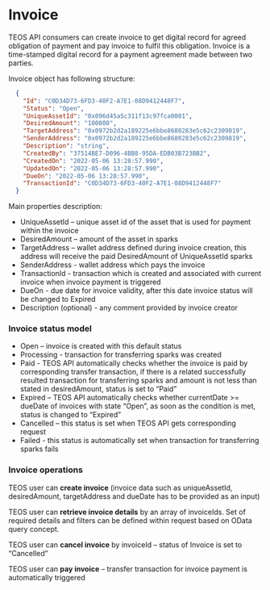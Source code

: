 # Invoice

TEOS API consumers can create invoice to get digital record for agreed obligation of payment and pay invoice to fulfil this obligation. Invoice is a time-stamped digital record for a payment agreement made between two parties.

Invoice object has following structure:

```json
  {
    "Id": "C0D34D73-6FD3-40F2-A7E1-08D9412448F7",
    "Status": "Open",
    "UniqueAssetId": "0x096d45a5c311f13c97fca0001",
    "DesiredAmount": "100000",
    "TargetAddress": "0x0972b2d2a189225e6bbe8680283e5c62c2309819",
    "SenderAddress": "0x0972b2d2a189225e6bbe8680283e5c62c2309819",
    "Description": "string",
    "CreatedBy": "37514BE7-D096-4BB8-95DA-EDB03B723BB2",
    "CreatedOn": "2022-05-06 13:28:57.990",
    "UpdatedOn": "2022-05-06 13:28:57.990",
    "DueOn": "2022-05-06 13:28:57.990",
    "TransactionId": "C0D34D73-6FD3-40F2-A7E1-08D9412448F7"
  }
```

Main properties description:

* UniqueAssetId – unique asset id of the asset that is used for payment within the invoice
* DesiredAmount – amount of the asset in sparks
* TargetAddress – wallet address defined during invoice creation, this address will receive the paid DesiredAmount of UniqueAssetId sparks
* SenderAddress - wallet address which pays the invoice
* TransactionId - transaction which is created and associated with current invoice when invoice payment is triggered
* DueOn - due date for invoice validity, after this date invoice status will be changed to Expired
* Description (optional) - any comment provided by invoice creator

### Invoice status model

* Open – invoice is created with this default status
* Processing - transaction for transferring sparks was created
* Paid - TEOS API automatically checks whether the invoice is paid by corresponding transfer transaction, if there is a related successfully resulted transaction for transferring sparks and amount is not less than stated in desiredAmount, status is set to “Paid”
* Expired – TEOS API automatically checks whether currentDate >= dueDate of invoices with state “Open”, as soon as the condition is met, status is changed to “Expired”
* Cancelled – this status is set when TEOS API gets corresponding request
* Failed - this status is automatically set when transaction for transferring sparks fails

### Invoice operations

TEOS user can **create invoice** (invoice data such as uniqueAssetId, desiredAmount, targetAddress and dueDate has to be provided as an input)

TEOS user can **retrieve invoice details** by an array of invoiceIds. Set of required details and filters can be defined within request based on OData query concept.

TEOS user can **cancel invoice** by invoiceId – status of Invoice is set to “Cancelled”

TEOS user can **pay invoice** – transfer transaction for invoice payment is automatically triggered
